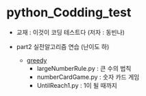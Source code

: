 # python_Codding_test

- 교재 : 이것이 코딩 테스트다 (저자 : 동빈나)

- part2 실전알고리즘 연습 (난이도 하) 
  - [greedy](code/part2/greedy)
    - largeNumberRule.py :  큰 수의 법칙 
    - numberCardGame.py : 숫자 카드 게임
    - UntilReach1.py : 1이 될 때까지